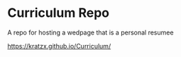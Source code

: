 # Curriculum Repo
A repo for hosting a wedpage that is a personal resumee

https://kratzx.github.io/Curriculum/
